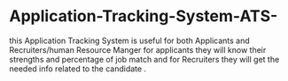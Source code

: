 # Application-Tracking-System-ATS-
this Application Tracking System is useful for both Applicants and Recruiters/human Resource Manger for applicants they will know their strengths and percentage of job match and for Recruiters they will get the needed info related to the candidate .
